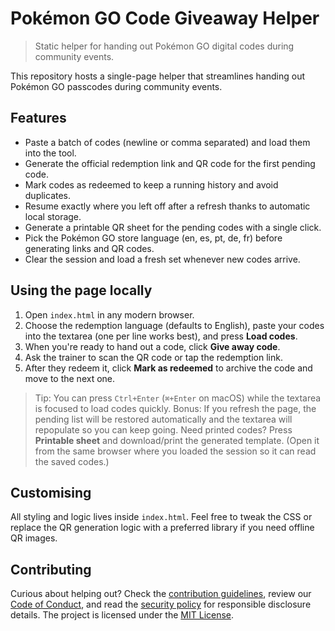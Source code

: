 # Pokémon GO Code Giveaway Helper

> Static helper for handing out Pokémon GO digital codes during community events.

This repository hosts a single-page helper that streamlines handing out Pokémon GO passcodes during community events.

## Features

- Paste a batch of codes (newline or comma separated) and load them into the tool.
- Generate the official redemption link and QR code for the first pending code.
- Mark codes as redeemed to keep a running history and avoid duplicates.
- Resume exactly where you left off after a refresh thanks to automatic local storage.
- Generate a printable QR sheet for the pending codes with a single click.
- Pick the Pokémon GO store language (en, es, pt, de, fr) before generating links and QR codes.
- Clear the session and load a fresh set whenever new codes arrive.

## Using the page locally

1. Open `index.html` in any modern browser.
2. Choose the redemption language (defaults to English), paste your codes into the textarea (one per line works best), and press **Load codes**.
3. When you're ready to hand out a code, click **Give away code**.
4. Ask the trainer to scan the QR code or tap the redemption link.
5. After they redeem it, click **Mark as redeemed** to archive the code and move to the next one.

> Tip: You can press `Ctrl+Enter` (`⌘+Enter` on macOS) while the textarea is focused to load codes quickly.
> Bonus: If you refresh the page, the pending list will be restored automatically and the textarea will repopulate so you can keep going.
> Need printed codes? Press **Printable sheet** and download/print the generated template. (Open it from the same browser where you loaded the session so it can read the saved codes.)

## Customising

All styling and logic lives inside `index.html`. Feel free to tweak the CSS or replace the QR generation logic with a preferred library if you need offline QR images.

## Contributing

Curious about helping out? Check the [contribution guidelines](CONTRIBUTING.md),
review our [Code of Conduct](.github/CODE_OF_CONDUCT.md), and read the
[security policy](.github/SECURITY.md) for responsible disclosure details.
The project is licensed under the [MIT License](LICENSE).
